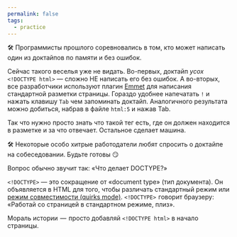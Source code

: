 ```yaml
---
permalink: false
tags:
  - practice
---
```



🛠 Программисты прошлого соревновались в том, кто может написать один из доктайпов по памяти и без ошибок.

Сейчас такого веселья уже не видать. Во-первых, доктайп <i>усох</i> `<!DOCTYPE html>` — сложно НЕ написать его без ошибок. А во-вторых, все разработчики используют плагин [Emmet](https://emmet.io/) для написания стандартной разметки страницы. Гораздо удобнее напечатать `!` и нажать клавишу `Tab` чем запоминать доктайп. Аналогичного результата можно добиться, набрав в файле `html:5` и нажав Tab.

Так что нужно просто знать что такой тег есть, где он должен находится в разметке и за что отвечает. Остальное сделает машина.

🛠 Некоторые особо хитрые работодатели любят спросить о доктайпе на собеседовании. Будьте готовы 😏

Вопрос обычно звучит так: «Что делает DOCTYPE?»

`<!DOCTYPE>` — это сокращение от «document type» (тип документа). Он объявляется в HTML для того, чтобы различать стандартный режим или [режим совместимости (quirks mode)](https://quirks.spec.whatwg.org/#history). `<!DOCTYPE>`  говорит браузеру: «Работай со страницей в стандартном режиме, плиз».

Мораль истории  —  просто добавляй `<!DOCTYPE html>` в начало страницы.
